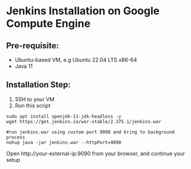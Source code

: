 # Jenkins Installation on Google Compute Engine


## Pre-requisite:

* Ubuntu-based VM, e.g Ubuntu 22.04 LTS x86-64
* Java 11

## Installation Step:

1. SSH to your VM
2. Run this script
```
sudo apt install openjdk-11-jdk-headless -y 
wget https://get.jenkins.io/war-stable/2.375.1/jenkins.war

#run jenkins.war using custom port 9090 and bring to background process 
nohup java -jar jenkins.war --httpPort=9090
```

Open http://your-external-ip:9090 from your browser, and continue your setup
